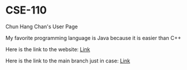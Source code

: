 # CSE-110
Chun Hang Chan's User Page

My favorite programming language is Java because it is easier than C++

Here is the link to the website: [Link](https://hanghanghappy.github.io/CSE-110/)

Here is the link to the main branch just in case: [Link](https://github.com/hanghanghappy/CSE-110/)